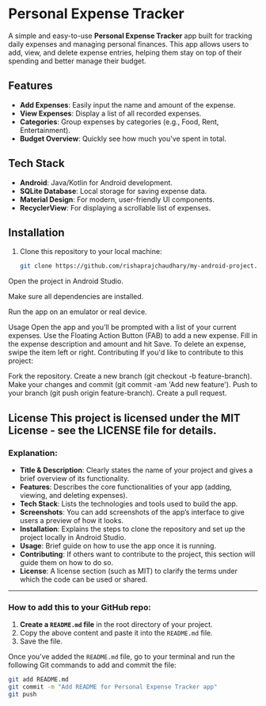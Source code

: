# Personal Expense Tracker

A simple and easy-to-use **Personal Expense Tracker** app built for tracking daily expenses and managing personal finances. This app allows users to add, view, and delete expense entries, helping them stay on top of their spending and better manage their budget.

## Features

- **Add Expenses**: Easily input the name and amount of the expense.
- **View Expenses**: Display a list of all recorded expenses.
- **Categories**: Group expenses by categories (e.g., Food, Rent, Entertainment).
- **Budget Overview**: Quickly see how much you've spent in total.

## Tech Stack

- **Android**: Java/Kotlin for Android development.
- **SQLite Database**: Local storage for saving expense data.
- **Material Design**: For modern, user-friendly UI components.
- **RecyclerView**: For displaying a scrollable list of expenses.

## Installation

1. Clone this repository to your local machine:

   ```bash
   git clone https://github.com/rishaprajchaudhary/my-android-project.git
Open the project in Android Studio.

Make sure all dependencies are installed.

Run the app on an emulator or real device.

Usage
Open the app and you’ll be prompted with a list of your current expenses.
Use the Floating Action Button (FAB) to add a new expense.
Fill in the expense description and amount and hit Save.
To delete an expense, swipe the item left or right.
Contributing
If you'd like to contribute to this project:

Fork the repository.
Create a new branch (git checkout -b feature-branch).
Make your changes and commit (git commit -am 'Add new feature').
Push to your branch (git push origin feature-branch).
Create a pull request.

License
This project is licensed under the MIT License - see the LICENSE file for details.
---
### **Explanation:**

- **Title & Description**: Clearly states the name of your project and gives a brief overview of its functionality.
- **Features**: Describes the core functionalities of your app (adding, viewing, and deleting expenses).
- **Tech Stack**: Lists the technologies and tools used to build the app.
- **Screenshots**: You can add screenshots of the app’s interface to give users a preview of how it looks.
- **Installation**: Explains the steps to clone the repository and set up the project locally in Android Studio.
- **Usage**: Brief guide on how to use the app once it is running.
- **Contributing**: If others want to contribute to the project, this section will guide them on how to do so.
- **License**: A license section (such as MIT) to clarify the terms under which the code can be used or shared.

---

### **How to add this to your GitHub repo:**

1. **Create a `README.md` file** in the root directory of your project.
2. Copy the above content and paste it into the `README.md` file.
3. Save the file.

Once you’ve added the `README.md` file, go to your terminal and run the following Git commands to add and commit the file:

```bash
git add README.md
git commit -m "Add README for Personal Expense Tracker app"
git push
